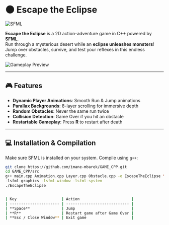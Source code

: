 # 🌑 Escape the Eclipse

![SFML](https://img.shields.io/badge/SFML-2.5.1-blue)  

**Escape the Eclipse** is a 2D action-adventure game in C++ powered by **SFML**.  
Run through a mysterious desert while an **eclipse unleashes monsters**! Jump over obstacles, survive, and test your reflexes in this endless challenge.  

![Gameplay Preview](resources/images/gameplay_placeholder.gif)  

---

## 🎮 Features
- **Dynamic Player Animations**: Smooth Run & Jump animations  
- **Parallax Backgrounds**: 8-layer scrolling for immersive depth  
- **Random Obstacles**: Never the same run twice  
- **Collision Detection**: Game Over if you hit an obstacle  
- **Restartable Gameplay**: Press **R** to restart after death  


---

## 💻 Installation & Compilation
Make sure SFML is installed on your system. Compile using `g++`:

```bash
git clone https://github.com/imane-mbarek/GAME_CPP.git
cd GAME_CPP/src
g++ main.cpp Animation.cpp Layer.cpp Obstacle.cpp -o EscapeTheEclipse \
-lsfml-graphics -lsfml-window -lsfml-system
./EscapeTheEclipse


| Key                    | Action                       |
| ---------------------- | ---------------------------- |
| **Space**              | Jump                         |
| **R**                  | Restart game after Game Over |
| **Esc / Close Window** | Exit game                    |


